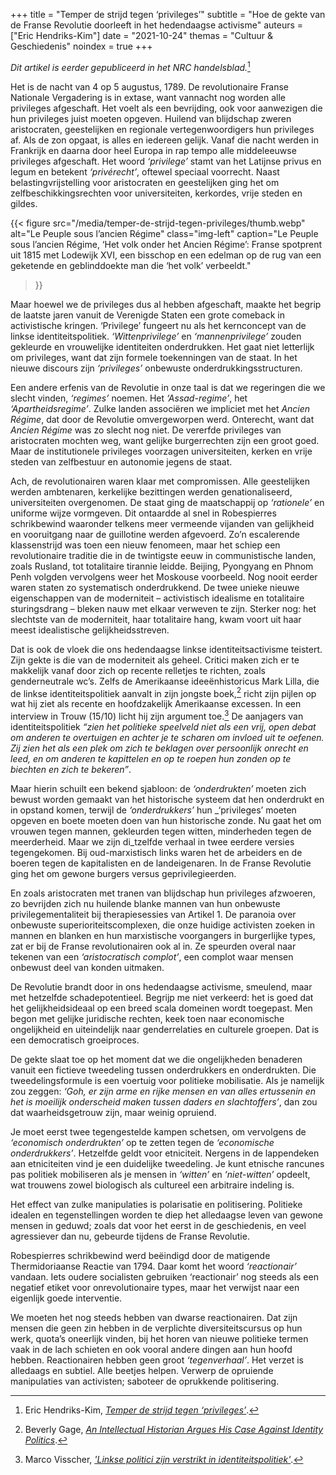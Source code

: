 +++
title    = "Temper de strijd tegen ‘privileges’"
subtitle = "Hoe de gekte van de Franse Revolutie doorleeft in het hedendaagse activisme"
auteurs  = ["Eric Hendriks-Kim"]
date     = "2021-10-24"
themas   = "Cultuur & Geschiedenis"
noindex  = true
+++


_Dit artikel is eerder gepubliceerd in het NRC handelsblad._[^1]

Het is de nacht van 4 op 5 augustus, 1789. De revolutionaire Franse Nationale Vergadering is in extase, want vannacht nog worden alle privileges afgeschaft. Het voelt als een bevrijding, ook voor aanwezigen die hun privileges juist moeten opgeven. Huilend van blijdschap zweren aristocraten, geestelijken en regionale vertegenwoordigers hun privileges af. Als de zon opgaat, is alles en iedereen gelijk. Vanaf die nacht werden in Frankrijk en daarna door heel Europa in rap tempo alle middeleeuwse privileges afgeschaft. Het woord _‘privilege’_ stamt van het Latijnse privus en legum en betekent _‘privérecht’_, oftewel speciaal voorrecht. Naast belastingvrijstelling voor aristocraten en geestelijken ging het om zelfbeschikkingsrechten voor universiteiten, kerkordes, vrije steden en gildes.

{{< figure
	src="/media/temper-de-strijd-tegen-privileges/thumb.webp"
	alt="Le Peuple sous l’ancien Régime"
	class="img-left"
	caption="Le Peuple sous l’ancien Régime, ‘Het volk onder het Ancien Régime’: Franse spotprent uit 1815 met Lodewijk XVI, een bisschop en een edelman op de rug van een geketende en geblinddoekte man die ‘het volk’ verbeeldt."
>}}

Maar hoewel we de privileges dus al hebben afgeschaft, maakte het begrip de laatste jaren vanuit de Verenigde Staten een grote comeback in activistische kringen. ‘Privilege’ fungeert nu als het kernconcept van de linkse identiteitspolitiek. _‘Wittenprivilege’_ en _‘mannenprivilege’_ zouden gekleurde en vrouwelijke identiteiten onderdrukken. Het gaat niet letterlijk om privileges, want dat zijn formele toekenningen van de staat. In het nieuwe discours zijn _‘privileges’_ onbewuste onderdrukkingsstructuren.

Een andere erfenis van de Revolutie in onze taal is dat we regeringen die we slecht vinden, _‘regimes’_ noemen. Het _‘Assad-regime’_, het _‘Apartheidsregime’_. Zulke landen associëren we impliciet met het _Ancien Régime_, dat door de Revolutie omvergeworpen werd. Onterecht, want dat _Ancien Régime_ was zo slecht nog niet. De vererfde privileges van aristocraten mochten weg, want gelijke burgerrechten zijn een groot goed. Maar de institutionele privileges voorzagen universiteiten, kerken en vrije steden van zelfbestuur en autonomie jegens de staat.

Ach, de revolutionairen waren klaar met compromissen. Alle geestelijken werden ambtenaren, kerkelijke bezittingen werden genationaliseerd, universiteiten overgenomen. De staat ging de maatschappij op _‘rationele’_ en uniforme wijze vormgeven. Dit ontaardde al snel in Robespierres schrikbewind waaronder telkens meer vermeende vijanden van gelijkheid en vooruitgang naar de guillotine werden afgevoerd. Zo’n escalerende klassenstrijd was toen een nieuw fenomeen, maar het schiep een revolutionaire traditie die in de twintigste eeuw in communistische landen, zoals Rusland, tot totalitaire tirannie leidde. Beijing, Pyongyang en Phnom Penh volgden vervolgens weer het Moskouse voorbeeld. Nog nooit eerder waren staten zo systematisch onderdrukkend. De twee unieke nieuwe eigenschappen van de moderniteit – activistisch idealisme en totalitaire sturingsdrang – bleken nauw met elkaar verweven te zijn. Sterker nog: het slechtste van de moderniteit, haar totalitaire hang, kwam voort uit haar meest idealistische gelijkheidsstreven.

Dat is ook de vloek die ons hedendaagse linkse identiteitsactivisme teistert. Zijn gekte is die van de moderniteit als geheel. Critici maken zich er te makkelijk vanaf door zich op recente relletjes te richten, zoals genderneutrale wc’s. Zelfs de Amerikaanse ideeënhistoricus Mark Lilla, die de linkse identiteitspolitiek aanvalt in zijn jongste boek,[^2] richt zijn pijlen op wat hij ziet als recente en hoofdzakelijk Amerikaanse excessen. In een interview in Trouw (15/10) licht hij zijn argument toe.[^3] De aanjagers van identiteitspolitiek _“zien het politieke speelveld niet als een vrij, open debat om anderen te overtuigen en achter je te scharen om invloed uit te oefenen. Zij zien het als een plek om zich te beklagen over persoonlijk onrecht en leed, en om anderen te kapittelen en op te roepen hun zonden op te biechten en zich te bekeren”_.

Maar hierin schuilt een bekend sjabloon: de _‘onderdrukten’_ moeten zich bewust worden gemaakt van het historische systeem dat hen onderdrukt en in opstand komen, terwijl de _‘onderdrukkers’_ hun _‘privileges’ moeten opgeven en boete moeten doen van hun historische zonde. Nu gaat het om vrouwen tegen mannen, gekleurden tegen witten, minderheden tegen de meerderheid. Maar we zijn di_tzelfde verhaal in twee eerdere versies tegengekomen. Bij oud-marxistisch links waren het de arbeiders en de boeren tegen de kapitalisten en de landeigenaren. In de Franse Revolutie ging het om gewone burgers versus geprivilegieerden.

En zoals aristocraten met tranen van blijdschap hun privileges afzwoeren, zo bevrijden zich nu huilende blanke mannen van hun onbewuste privilegementaliteit bij therapiesessies van Artikel 1. De paranoia over onbewuste superioriteitscomplexen, die onze huidige activisten zoeken in mannen en blanken en hun marxistische voorgangers in burgerlijke types, zat er bij de Franse revolutionairen ook al in. Ze speurden overal naar tekenen van een _‘aristocratisch complot’_, een complot waar mensen onbewust deel van konden uitmaken.

De Revolutie brandt door in ons hedendaagse activisme, smeulend, maar met hetzelfde schadepotentieel. Begrijp me niet verkeerd: het is goed dat het gelijkheidsideaal op een breed scala domeinen wordt toegepast. Men begon met gelijke juridische rechten, keek toen naar economische ongelijkheid en uiteindelijk naar genderrelaties en culturele groepen. Dat is een democratisch groeiproces.

De gekte slaat toe op het moment dat we die ongelijkheden benaderen vanuit een fictieve tweedeling tussen onderdrukkers en onderdrukten. Die tweedelingsformule is een voertuig voor politieke mobilisatie. Als je namelijk zou zeggen: _‘Goh, er zijn arme en rijke mensen en van alles ertussenin en het is moeilijk onderscheid maken tussen daders en slachtoffers’_, dan zou dat waarheidsgetrouw zijn, maar weinig opruiend.

Je moet eerst twee tegengestelde kampen schetsen, om vervolgens de _‘economisch onderdrukten’_ op te zetten tegen de _‘economische onderdrukkers’_. Hetzelfde geldt voor etniciteit. Nergens in de lappendeken aan etniciteiten vind je een duidelijke tweedeling. Je kunt etnische rancunes pas politiek mobiliseren als je mensen in _‘witten’_ en _‘niet-witten’_ opdeelt, wat trouwens zowel biologisch als cultureel een arbitraire indeling is.

Het effect van zulke manipulaties is polarisatie en politisering. Politieke idealen en tegenstellingen worden te diep het alledaagse leven van gewone mensen in geduwd; zoals dat voor het eerst in de geschiedenis, en veel agressiever dan nu, gebeurde tijdens de Franse Revolutie.

Robespierres schrikbewind werd beëindigd door de matigende Thermidoriaanse Reactie van 1794. Daar komt het woord _‘reactionair’_ vandaan. Iets oudere socialisten gebruiken ‘reactionair’ nog steeds als een negatief etiket voor onrevolutionaire types, maar het verwijst naar een eigenlijk goede interventie.

We moeten het nog steeds hebben van dwarse reactionairen. Dat zijn mensen die geen zin hebben in de verplichte diversiteitscursus op hun werk, quota’s oneerlijk vinden, bij het horen van nieuwe politieke termen vaak in de lach schieten en ook vooral andere dingen aan hun hoofd hebben. Reactionairen hebben geen groot _‘tegenverhaal’_. Het verzet is alledaags en subtiel. Alle beetjes helpen. Verwerp de opruiende manipulaties van activisten; saboteer de oprukkende politisering.


[^1]: Eric Hendriks-Kim, _[Temper de strijd tegen ‘privileges’](https://www.nrc.nl/nieuws/2017/10/26/temper-de-strijd-tegen-privileges-13691826-a1578885)_.
[^2]: Beverly Gage, _[An Intellectual Historian Argues His Case Against Identity Politics](https://www.nytimes.com/2017/08/15/books/review/mark-lilla-the-once-and-future-liberal.html)_.
[^3]: Marco Visscher, _['Linkse politici zijn verstrikt in identiteitspolitiek'](https://www.trouw.nl/nieuws/linkse-politici-zijn-verstrikt-in-identiteitspolitiek~b42d209c/)_.
